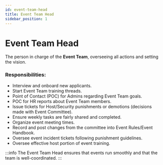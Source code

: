 ```yaml
---
id: event-team-head
title: Event Team Head
sidebar_position: 1
---
```


# Event Team Head

The person in charge of the **Event Team**, overseeing all actions and setting the vision.

### Responsibilities:

- Interview and onboard new applicants.
- Start Event Team training threads.
- Point of Contact (POC) for Admins regarding Event Team goals.
- POC for HR reports about Event Team members.
- Issue tickets for Host/Security punishments or demotions (decisions made with Event Committee).
- Ensure weekly tasks are fairly shared and completed.
- Organize event meeting times.
- Record and post changes from the committee into Event Rules/Event Handbook.
- Oversee event incident tickets following punishment guidelines.
- Oversee effective host portion of event training.

:::info
The Event Team Head ensures that events run smoothly and that the team is well-coordinated.
:::
